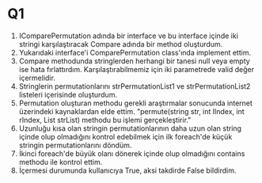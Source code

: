 # Q1
1. IComparePermutation adında bir interface ve bu interface içinde iki stringi karşılaştıracak Compare adında bir method oluşturdum.
2. Yukarıdaki interface'i ComparePermutation class'ında implement ettim. 
3. Compare methodunda stringlerden herhangi bir tanesi null veya empty ise hata fırlattırdım. Karşılaştırabilmemiz için iki parametrede valid değer içermelidir.
4. Stringlerin permutationlarını strPermutationList1 ve strPermutationList2 listeleri içerisinde oluşturdum. 
5. Permutation oluşturan methodu gerekli araştırmalar sonucunda internet üzerindeki kaynaklardan elde ettim. "permute(string str, int lIndex, int rIndex, List<string> strList) methodu bu işlemi gerçekleştirir."
6. Uzunluğu kısa olan stringin permutationlarının daha uzun olan string içinde olup olmadığını kontrol edebilmek için ilk foreach'de küçük stringin permutationlarını döndüm.
7. İkinci foreach'de büyük olanı dönerek içinde olup olmadığını contains methodu ile kontrol ettim. 
8. İçermesi durumunda kullanıcıya True, aksi takdirde False bildirdim.
